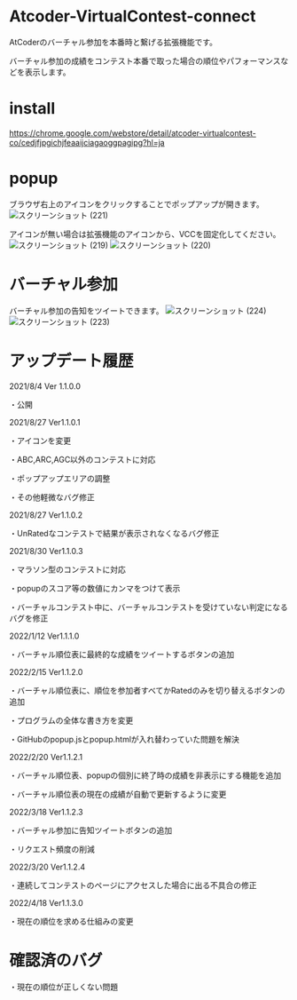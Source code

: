# Atcoder-VirtualContest-connect

AtCoderのバーチャル参加を本番時と繋げる拡張機能です。

バーチャル参加の成績をコンテスト本番で取った場合の順位やパフォーマンスなどを表示します。


# install
https://chrome.google.com/webstore/detail/atcoder-virtualcontest-co/cedjfjpgichjfeaaijciagaoggpagipg?hl=ja

# popup

ブラウザ右上のアイコンをクリックすることでポップアップが開きます。
![スクリーンショット (221)](https://user-images.githubusercontent.com/52631675/159134900-98af3653-a579-4b5e-86ef-beff9a7bc6cb.png)


アイコンが無い場合は拡張機能のアイコンから、VCCを固定化してください。
![スクリーンショット (219)](https://user-images.githubusercontent.com/52631675/159134904-cf662cca-a6be-4ce7-a249-bfcca177191b.png)
![スクリーンショット (220)](https://user-images.githubusercontent.com/52631675/159134908-12b1c6cd-a33c-4db9-abc4-ad58de0928f9.png)


# バーチャル参加
バーチャル参加の告知をツイートできます。
![スクリーンショット (224)](https://user-images.githubusercontent.com/52631675/159155495-98f9ca22-b52d-4781-8960-2f38ae03cbda.png)
![スクリーンショット (223)](https://user-images.githubusercontent.com/52631675/159155502-97ad25a0-dd13-4137-b130-600c7934b58a.png)



# アップデート履歴
2021/8/4 Ver 1.1.0.0

 ・公開

2021/8/27 Ver1.1.0.1

 ・アイコンを変更

 ・ABC,ARC,AGC以外のコンテストに対応
 
 ・ポップアップエリアの調整
 
 ・その他軽微なバグ修正
 
2021/8/27 Ver1.1.0.2
 
 ・UnRatedなコンテストで結果が表示されなくなるバグ修正
 
2021/8/30 Ver1.1.0.3

 ・マラソン型のコンテストに対応
 
 ・popupのスコア等の数値にカンマをつけて表示
 
 ・バーチャルコンテスト中に、バーチャルコンテストを受けていない判定になるバグを修正
 
2022/1/12 Ver1.1.1.0

 ・バーチャル順位表に最終的な成績をツイートするボタンの追加
 
 2022/2/15 Ver1.1.2.0
 
 ・バーチャル順位表に、順位を参加者すべてかRatedのみを切り替えるボタンの追加
 
 ・プログラムの全体な書き方を変更
 
 ・GitHubのpopup.jsとpopup.htmlが入れ替わっていた問題を解決
 
 2022/2/20 Ver1.1.2.1
 
 ・バーチャル順位表、popupの個別に終了時の成績を非表示にする機能を追加
 
 ・バーチャル順位表の現在の成績が自動で更新するように変更
 
 2022/3/18 Ver1.1.2.3
 
 ・バーチャル参加に告知ツイートボタンの追加
 
 ・リクエスト頻度の削減
 
 2022/3/20 Ver1.1.2.4
 
 ・連続してコンテストのページにアクセスした場合に出る不具合の修正
 
 2022/4/18 Ver1.1.3.0
 
 ・現在の順位を求める仕組みの変更
 

# 確認済のバグ

・現在の順位が正しくない問題
